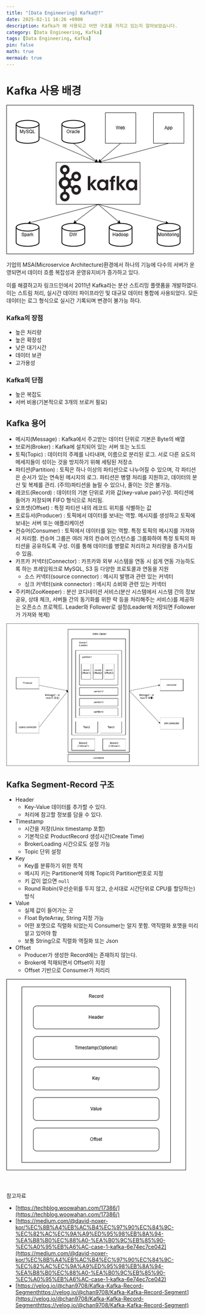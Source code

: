 ```yaml
---
title: "[Data Engineering] Kafka란?"
date: 2025-02-11 16:26 +0900
description: Kafka가 왜 사용되고 어떤 구조를 가지고 있는지 알아보았습니다.
category: [Data Engineering, Kafka]
tags: [Data Engineering, Kafka]
pin: false
math: true
mermaid: true
---
```

# Kafka 사용 배경
![img](/assets/img/data_eigineering/kafka/kafka.png)

기업의 MSA(Microservice Architecture)환경에서 하나의 기능에 다수의 서버가 운영되면서 데이터 흐름 복잡성과 운영유지비가 증가하고 있다.

이를 해결하고자 링크드인에서 2011년 Kafka라는 분산 스트리밍 플랫폼을 개발하였다. 이는 스트림 처리, 실시간 데이터 파이프라인 및 대규모 데이터 통합에 사용되었다. 모든 데이터는 로그 형식으로 실시간 기록되며 변경이 불가능 하다.

### Kafka의 장점
- 높은 처리량
- 높은 확장성
- 낮은 대기시간
- 데이터 보관
- 고가용성

### Kafka의 단점
- 높은 복잡도
- 서버 비용(기본적으로 3개의 브로커 필요)

## Kafka 용어
- 메시지(Message) : Kafka에서 주고받는 데이터 단위로 기본은 Byte의 배열
- 브로커(Broker) : Kafka에 설치되어 있는 서버 또는 노드드
- 토픽(Topic) : 데이터의 주제를 나타내며, 이름으로 분리된 로그. 서로 다른 요도의 메세지들이 섞이는 것을 방지하기 위해 세팅된 저장소
- 파티션(Partition) : 토픽은 하나 이상의 파티션으로 나누어질 수 있으며, 각 파티션은 순서가 있는 연속된 메시지의 로그. 파티션은 병렬 처리를 지원하고, 데이터의 분산 및 복제를 관리. 
(주의)파티션을 늘릴 수 있으나, 줄이는 것은 불가능.
- 레코드(Record) : 데이터의 기본 단위로 키와 값(key-value pair)구성. 파티션에 들어가 저장되며 FIFO 형식으로 처리됨.
- 오프셋(Offset) : 특정 파티션 내의 레코드 위치를 식별하는 값
- 프로듀서(Producer) : 토픽에서 데이터를 보내는 역할. 메시지를 생성하고 토픽에 보내는 서버 또는 애플리케이션
- 컨슈머(Consumer) : 토픽에서 데이터를 읽는 역할. 특정 토픽의 메시지를 가져와서 처리함. 컨슈머 그룹은 여러 개의 컨슈머 인스턴스를 그룹화하여 특정 토픽의 파티션을 공유하도록 구성. 이를 통해 데이터를 병렬로 처리하고 처리량을 증가시킬 수 있음.
- 카프카 커넥터(Connector) : 카프카와 외부 시스템을 연동 시 쉽게 연동 가능하도록 하는 프레임워크로 MySQL, S3 등 다양한 프로토콜과 연동을 지원
  - 소스 커넥터(source connector) : 메시지 발행과 관련 있는 커넥터
  - 싱크 커넥터(sink connector) : 메시지 소비와 관련 있는 커넥터
- 주키퍼(ZooKeeper) : 분산 코디네이션 서비스(분산 시스템에서 시스템 간의 정보 공유, 상태 체크, 서버들 간의 동기화를 위한 락 등을 처리해주는 서비스)를 제공하는 오픈소스 프로젝트. Leader와 Follower로 설정(Leader에 저장되면 Follower가 가져와 복제)

![img](/assets/img/data_eigineering/kafka/kafka-terminology.png)

## Kafka Segment-Record 구조
- Header
  - Key-Value 데이터를 추가할 수 있다.
  - 처리에 참고할 정보를 담을 수 있다.
- Timestamp
  - 시간을 저장(Unix timestamp 포함)
  - 기본적으로 ProductRecord 생성시간(Create Time)
  - BrokerLoading 시간으로도 설정 가능
  - Topic 단위 설정
- Key
  - Key를 분류하기 위한 목적
  - 메시지 키는 Partitioner에 의해 Topic의 Partition번호로 지정
  - 키 값이 없으면 `null`
  - Round Robin(우선순위를 두지 않고, 순서대로 시간단위로 CPU를 할당하는)방식
- Value
  - 실제 값이 들어가는 곳
  - Float ByteArray, String 지정 가능
  - 어떤 포맷으로 직렬화 되었는지 Consumer는 알지 못함. 역직렬화 포맷을 미리 알고 있어야 함
  - 보통 String으로 직렬화 역질화 또는 Json
- Offset
  - Producer가 생성한 Record에는 존재하지 않는다.
  - Broker에 적재되면서 Offset이 지정
  - Offset 기반으로 Consumer가 처리리


![img](/assets/img/data_eigineering/kafka/kafka-segment-record.png)   

&nbsp;

참고자료
- [https://techblog.woowahan.com/17386/](https://techblog.woowahan.com/17386/)
- [https://medium.com/@david-noxer-kor/%EC%8B%A4%EB%AC%B4%EC%97%90%EC%84%9C-%EC%82%AC%EC%9A%A9%ED%95%98%EB%8A%94-%EA%B8%B0%EC%88%A0-%EA%B0%9C%EB%85%90-%EC%A0%95%EB%A6%AC-case-1-kafka-6e74ec7ce042](https://medium.com/@david-noxer-kor/%EC%8B%A4%EB%AC%B4%EC%97%90%EC%84%9C-%EC%82%AC%EC%9A%A9%ED%95%98%EB%8A%94-%EA%B8%B0%EC%88%A0-%EA%B0%9C%EB%85%90-%EC%A0%95%EB%A6%AC-case-1-kafka-6e74ec7ce042)
- [https://velog.io/@chan9708/Kafka-Kafka-Record-Segmenthttps://velog.io/@chan9708/Kafka-Kafka-Record-Segment](https://velog.io/@chan9708/Kafka-Kafka-Record-Segmenthttps://velog.io/@chan9708/Kafka-Kafka-Record-Segment)